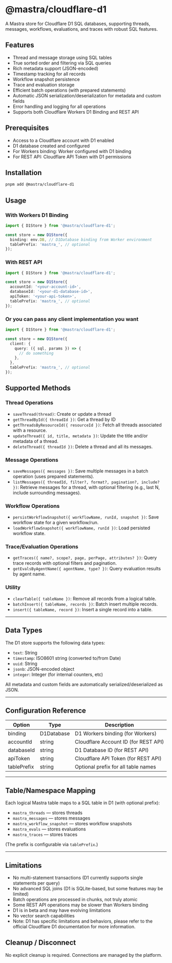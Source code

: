 # @mastra/cloudflare-d1

A Mastra store for Cloudflare D1 SQL databases, supporting threads, messages, workflows, evaluations, and traces with robust SQL features.

## Features

- Thread and message storage using SQL tables
- True sorted order and filtering via SQL queries
- Rich metadata support (JSON-encoded)
- Timestamp tracking for all records
- Workflow snapshot persistence
- Trace and evaluation storage
- Efficient batch operations (with prepared statements)
- Automatic JSON serialization/deserialization for metadata and custom fields
- Error handling and logging for all operations
- Supports both Cloudflare Workers D1 Binding and REST API

## Prerequisites

- Access to a Cloudflare account with D1 enabled
- D1 database created and configured
- For Workers binding: Worker configured with D1 binding
- For REST API: Cloudflare API Token with D1 permissions

## Installation

```bash
pnpm add @mastra/cloudflare-d1
```

## Usage

### With Workers D1 Binding

```typescript
import { D1Store } from '@mastra/cloudflare-d1';

const store = new D1Store({
  binding: env.DB, // D1Database binding from Worker environment
  tablePrefix: 'mastra_', // optional
});
```

### With REST API

```typescript
import { D1Store } from '@mastra/cloudflare-d1';

const store = new D1Store({
  accountId: '<your-account-id>',
  databaseId: '<your-d1-database-id>',
  apiToken: '<your-api-token>',
  tablePrefix: 'mastra_', // optional
});
```

### Or you can pass any client implementation you want

```typescript
import { D1Store } from '@mastra/cloudflare-d1';

const store = new D1Store({
  client: {
    query: ({ sql, params }) => {
      // do something
    },
  },
  tablePrefix: 'mastra_', // optional
});
```

## Supported Methods

### Thread Operations

- `saveThread(thread)`: Create or update a thread
- `getThreadById({ threadId })`: Get a thread by ID
- `getThreadsByResourceId({ resourceId })`: Fetch all threads associated with a resource.
- `updateThread({ id, title, metadata })`: Update the title and/or metadata of a thread.
- `deleteThread({ threadId })`: Delete a thread and all its messages.

### Message Operations

- `saveMessages({ messages })`: Save multiple messages in a batch operation (uses prepared statements).
- `listMessages({ threadId, filter?, format?, pagination?, include? })`: Retrieve messages for a thread, with optional filtering (e.g., last N, include surrounding messages).

### Workflow Operations

- `persistWorkflowSnapshot({ workflowName, runId, snapshot })`: Save workflow state for a given workflow/run.
- `loadWorkflowSnapshot({ workflowName, runId })`: Load persisted workflow state.

### Trace/Evaluation Operations

- `getTraces({ name?, scope?, page, perPage, attributes? })`: Query trace records with optional filters and pagination.
- `getEvalsByAgentName({ agentName, type? })`: Query evaluation results by agent name.

### Utility

- `clearTable({ tableName })`: Remove all records from a logical table.
- `batchInsert({ tableName, records })`: Batch insert multiple records.
- `insert({ tableName, record })`: Insert a single record into a table.

---

## Data Types

The D1 store supports the following data types:

- `text`: String
- `timestamp`: ISO8601 string (converted to/from Date)
- `uuid`: String
- `jsonb`: JSON-encoded object
- `integer`: Integer (for internal counters, etc)

All metadata and custom fields are automatically serialized/deserialized as JSON.

---

## Configuration Reference

| Option      | Type       | Description                          |
| ----------- | ---------- | ------------------------------------ |
| binding     | D1Database | D1 Workers binding (for Workers)     |
| accountId   | string     | Cloudflare Account ID (for REST API) |
| databaseId  | string     | D1 Database ID (for REST API)        |
| apiToken    | string     | Cloudflare API Token (for REST API)  |
| tablePrefix | string     | Optional prefix for all table names  |

---

## Table/Namespace Mapping

Each logical Mastra table maps to a SQL table in D1 (with optional prefix):

- `mastra_threads` — stores threads
- `mastra_messages` — stores messages
- `mastra_workflow_snapshot` — stores workflow snapshots
- `mastra_evals` — stores evaluations
- `mastra_traces` — stores traces

(The prefix is configurable via `tablePrefix`.)

---

## Limitations

- No multi-statement transactions (D1 currently supports single statements per query)
- No advanced SQL joins (D1 is SQLite-based, but some features may be limited)
- Batch operations are processed in chunks, not truly atomic
- Some REST API operations may be slower than Workers binding
- D1 is in beta and may have evolving limitations
- No vector search capabilities
- Note: D1 has specific limitations and behaviors, please refer to the official Cloudflare D1 documentation for more information.

## Cleanup / Disconnect

No explicit cleanup is required. Connections are managed by the platform.
